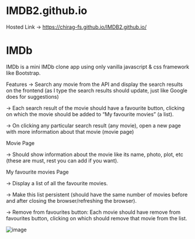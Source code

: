 # IMDB2.github.io


Hosted Link ->  https://chirag-fs.github.io/IMDB2.github.io/

# IMDb

IMDb is a mini IMDb clone app using only vanilla javascript & css framework like Bootstrap.


Features 
-> Search any movie from the API and display the search results on the frontend (as I type the search results should update, just like Google does for suggestions)

-> Each search result of the movie should have a favourite button, clicking on which the movie should be added to “My favourite movies” (a list).

-> On clicking any particular search result (any movie), open a new page with more information about that movie (movie page)

Movie Page

-> Should show information about the movie like its name, photo, plot, etc (these are must, rest you can add if you want).

My favourite movies Page

-> Display a list of all the favourite movies.

-> Make this list persistent (should have the same number of movies before and after closing the browser/refreshing the browser).

-> Remove from favourites button: Each movie should have remove from favourites button, clicking on which should remove that movie from the list.


![image](https://github.com/Chirag-fs/IMDb/assets/85388034/8e7a9e2f-9886-4a5a-a519-6a8c6cab72aa)
